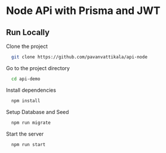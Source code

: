
# Node APi with Prisma and JWT


## Run Locally

Clone the project

```bash
  git clone https://github.com/pavanvattikala/api-node
```

Go to the project directory

```bash
  cd api-demo
```

Install dependencies

```bash
  npm install
```

Setup Database and Seed

```bash
  npm run migrate
```

Start the server

```bash
  npm run start
```
